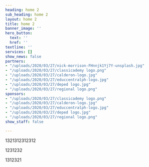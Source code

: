 ```yaml
---
heading: home 2
sub_heading: home 2
layout: home 2
title: home 2
banner_image: ''
hero_button:
  text: ''
  href: ''
textline: ''
services: []
show_news: false
partners:
- "/uploads/2020/03/27/nick-morrison-FHnnjk1Yj7Y-unsplash.jpg"
- "/uploads/2020/03/27/classicademy logo.png"
- "/uploads/2020/03/27/calderon-logo.jpg"
- "/uploads/2020/03/27/educcentralph-logo.jpg"
- "/uploads/2020/03/27/deped logo.jpg"
- "/uploads/2020/03/27/regional logo.png"
sponsors:
- "/uploads/2020/03/27/classicademy logo.png"
- "/uploads/2020/03/27/calderon-logo.jpg"
- "/uploads/2020/03/27/educcentralph-logo.jpg"
- "/uploads/2020/03/27/deped logo.jpg"
- "/uploads/2020/03/27/regional logo.png"
show_staff: false

---
```

1321312312312

1231232

1312321
